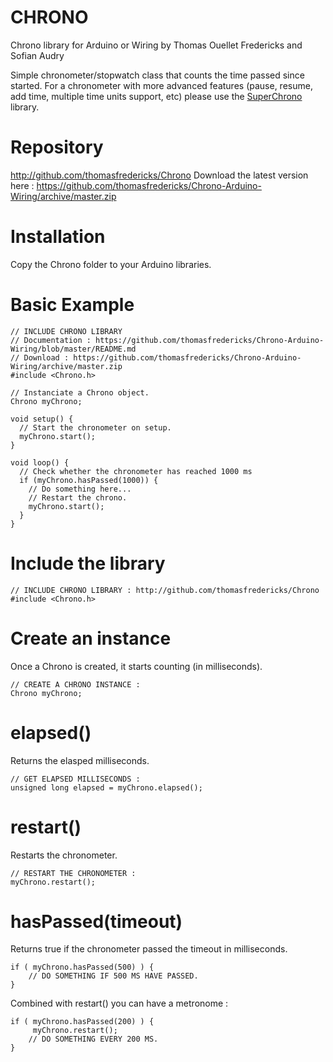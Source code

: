 CHRONO
=====================
Chrono library for Arduino or Wiring
by Thomas Ouellet Fredericks and Sofian Audry

Simple chronometer/stopwatch class that counts the time passed since started.
For a chronometer with more advanced features (pause, resume, add time, multiple time units support, etc) please use the [SuperChrono](http://github.com/sofian/SuperChrono) library.

Repository
=====================
http://github.com/thomasfredericks/Chrono
Download the latest version here : https://github.com/thomasfredericks/Chrono-Arduino-Wiring/archive/master.zip

Installation
=====================
Copy the Chrono folder to your Arduino libraries.


Basic Example
=====================
```arduino
// INCLUDE CHRONO LIBRARY
// Documentation : https://github.com/thomasfredericks/Chrono-Arduino-Wiring/blob/master/README.md
// Download : https://github.com/thomasfredericks/Chrono-Arduino-Wiring/archive/master.zip
#include <Chrono.h>

// Instanciate a Chrono object.
Chrono myChrono; 

void setup() {
  // Start the chronometer on setup.
  myChrono.start();
}

void loop() {
  // Check whether the chronometer has reached 1000 ms
  if (myChrono.hasPassed(1000)) {
    // Do something here...
    // Restart the chrono.
    myChrono.start();
  }
}

```


Include the library
=====================
```arduino
// INCLUDE CHRONO LIBRARY : http://github.com/thomasfredericks/Chrono
#include <Chrono.h> 

```

Create an instance
=====================
Once a Chrono is created, it starts counting (in milliseconds).

```arduino
// CREATE A CHRONO INSTANCE :
Chrono myChrono;

```

elapsed()
=====================

Returns the elasped milliseconds.

```arduino
// GET ELAPSED MILLISECONDS :
unsigned long elapsed = myChrono.elapsed();

```

restart()
=====================

Restarts the chronometer.

```arduino
// RESTART THE CHRONOMETER :
myChrono.restart();

```

hasPassed(timeout)
=====================
Returns true if the chronometer passed the timeout in milliseconds.
```arduino
if ( myChrono.hasPassed(500) ) {
	// DO SOMETHING IF 500 MS HAVE PASSED.
}

```

Combined with restart() you can have a metronome :
```arduino
if ( myChrono.hasPassed(200) ) {
     myChrono.restart();
	// DO SOMETHING EVERY 200 MS.
}

```
